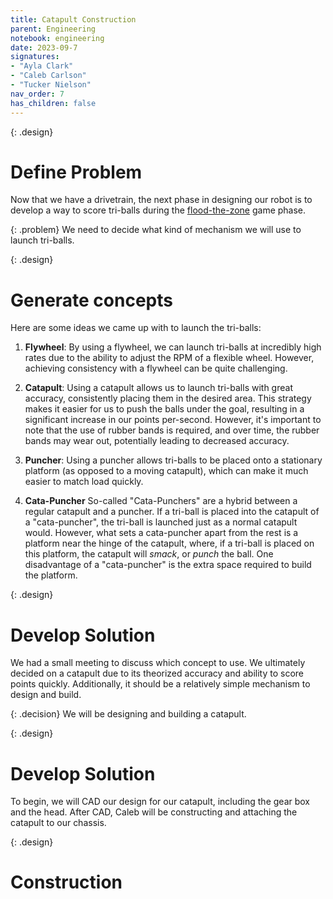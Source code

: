 ```yaml
---
title: Catapult Construction  
parent: Engineering
notebook: engineering
date: 2023-09-7
signatures:
- "Ayla Clark"
- "Caleb Carlson"
- "Tucker Nielson"
nav_order: 7
has_children: false
---
```


{: .design}
# Define Problem

Now that we have a drivetrain, the next phase in designing our robot is to develop a way to score tri-balls during the [flood-the-zone]({{site.url}}/docs/game_analysis/2023-05-17-CriticalGameMoments.html#:~:text=consider%20them%20significant.-,Flood%20the%20zone%3A,-%E2%80%9CFlooding%20the%20zone) game phase.

{: .problem}
We need to decide what kind of mechanism we will use to launch tri-balls.

{: .design}
# Generate concepts 
Here are some ideas we came up with to launch the tri-balls:

1. **Flywheel**: By using a flywheel, we can launch tri-balls at incredibly high rates due to the ability to adjust the RPM of a flexible wheel. However, achieving consistency with a flywheel can be quite challenging.

2. **Catapult**: Using a catapult allows us to launch tri-balls with great accuracy, consistently placing them in the desired area. This strategy makes it easier for us to push the balls under the goal, resulting in a significant increase in our points per-second. However, it's important to note that the use of rubber bands is required, and over time, the rubber bands may wear out, potentially leading to decreased accuracy.

3. **Puncher**: Using a puncher allows tri-balls to be placed onto a stationary platform (as opposed to a moving catapult), which can make it much easier to match load quickly.

4. **Cata-Puncher** So-called "Cata-Punchers" are a hybrid between a regular catapult and a puncher. If a tri-ball is placed into the catapult of a "cata-puncher", the tri-ball is launched just as a normal catapult would. However, what sets a cata-puncher apart from the rest is a platform near the hinge of the catapult, where, if a tri-ball is placed on this platform, the catapult will *smack*, or *punch* the ball. One disadvantage of a "cata-puncher" is the extra space required to build the platform.

{: .design}
# Develop Solution

We had a small meeting to discuss which concept to use. We ultimately decided on a catapult due to its theorized accuracy and ability to score points quickly. Additionally, it should be a relatively simple mechanism to design and build.

{: .decision}
We will be designing and building a catapult.

{: .design}
# Develop Solution

To begin, we will CAD our design for our catapult, including the gear box and the head. After CAD, Caleb will be constructing and attaching the catapult to our chassis. 

{: .design}
# Construction 